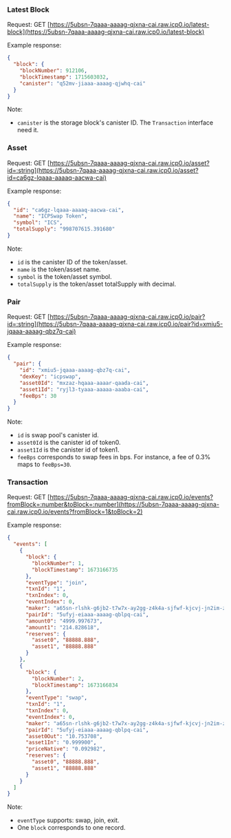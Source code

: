 ### Latest Block

Request: GET [https://5ubsn-7qaaa-aaaag-qjxna-cai.raw.icp0.io/latest-block](https://5ubsn-7qaaa-aaaag-qjxna-cai.raw.icp0.io/latest-block)

Example response:

```json
{
  "block": {
    "blockNumber": 912106,
    "blockTimestamp": 1715603032,
    "canister": "q52mv-jiaaa-aaaag-qjwhq-cai"
  }
}
```

Note: 

- `canister` is the storage block's canister ID. The `Transaction` interface need it.



### Asset

Request: GET [https://5ubsn-7qaaa-aaaag-qjxna-cai.raw.icp0.io/asset?id=:string](https://5ubsn-7qaaa-aaaag-qjxna-cai.raw.icp0.io/asset?id=ca6gz-lqaaa-aaaaq-aacwa-cai)

Example response:

```json
{
  "id": "ca6gz-lqaaa-aaaaq-aacwa-cai",
  "name": "ICPSwap Token",
  "symbol": "ICS",
  "totalSupply": "998707615.391680"
}
```

Note:

- `id` is the canister ID of the token/asset.
- `name` is the token/asset name.
- `symbol` is the token/asset symbol.
- `totalSupply` is the token/asset totalSupply with decimal.


### Pair

Request: GET [https://5ubsn-7qaaa-aaaag-qjxna-cai.raw.icp0.io/pair?id=:string](https://5ubsn-7qaaa-aaaag-qjxna-cai.raw.icp0.io/pair?id=xmiu5-jqaaa-aaaag-qbz7q-cai)

Example response:

```json
{
  "pair": {
    "id": "xmiu5-jqaaa-aaaag-qbz7q-cai",
    "dexKey": "icpswap",
    "asset0Id": "mxzaz-hqaaa-aaaar-qaada-cai",
    "asset1Id": "ryjl3-tyaaa-aaaaa-aaaba-cai",
    "feeBps": 30
  }
}
```

Note:

- `id` is swap pool's canister id.
- `asset0Id` is the canister id of token0.
- `asset1Id` is the canister id of token1.
- `feeBps` corresponds to swap fees in bps. For instance, a fee of 0.3% maps to `feeBps=30`.



### Transaction

Request: GET [https://5ubsn-7qaaa-aaaag-qjxna-cai.raw.icp0.io/events?fromBlock=:number&toBlock=:number](https://5ubsn-7qaaa-aaaag-qjxna-cai.raw.icp0.io/events?fromBlock=1&toBlock=2)

Example response:

```json
{
  "events": [
    {
      "block": {
        "blockNumber": 1,
        "blockTimestamp": 1673166735
      },
      "eventType": "join",
      "txnId": "1",
      "txnIndex": 0,
      "eventIndex": 0,
      "maker": "a65sn-rlshk-g6jb2-t7w7x-ay2gg-z4k4a-sjfwf-kjcvj-jn2im-z7syb-sqe",
      "pairId": "5ufyj-eiaaa-aaaag-qblpq-cai",
      "amount0": "4999.997673",
      "amount1": "214.828618",
      "reserves": {
        "asset0", "88888.888",
        "asset1", "88888.888"
      }
    },
    {
      "block": {
        "blockNumber": 2,
        "blockTimestamp": 1673166834
      },
      "eventType": "swap",
      "txnId": "1",
      "txnIndex": 0,
      "eventIndex": 0,
      "maker": "a65sn-rlshk-g6jb2-t7w7x-ay2gg-z4k4a-sjfwf-kjcvj-jn2im-z7syb-sqe",
      "pairId": "5ufyj-eiaaa-aaaag-qblpq-cai",
      "asset0Out": "10.753708",
      "asset1In": "0.999900",
      "priceNative": "0.092982",
      "reserves": {
        "asset0", "88888.888",
        "asset1", "88888.888"
      }
    }
  ]
}
```

Note:

- `eventType` supports: swap, join, exit.
- One `block` corresponds to one record.
